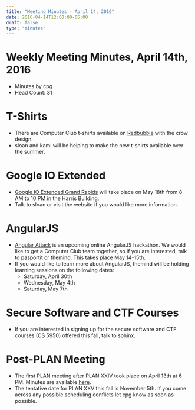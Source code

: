 ```yaml
---
title: "Meeting Minutes - April 14, 2016"
date: 2016-04-14T12:00:00-05:00
draft: false
type: "minutes"
---
```


# Weekly Meeting Minutes, April 14th, 2016

- Minutes by cpg
- Head Count: 31

# T-Shirts

- There are Computer Club t-shirts available on [Redbubble](http://www.redbubble.com/people/chrissphinx/collections/515635-computer-club-crow) with the crow design.
- sloan and kami will be helping to make the new t-shirts available over the summer.

# Google IO Extended

- [Google IO Extended Grand Rapids](http://www.ioextendedgr.com/) will take place on May 18th from 8 AM to 10 PM in the Harris Building.
- Talk to sloan or visit the website if you would like more information.

# AngularJS

- [Angular Attack](http://www.angularattack.com) is an upcoming online AngularJS hackathon. We would like to get a Computer Club team together, so if you are interested, talk to pasportit or themind. This takes place May 14-15th.
- If you would like to learn more about AngularJS, themind will be holding learning sessions on the following dates:
  - Saturday, April 30th
  - Wednesday, May 4th
  - Saturday, May 7th

# Secure Software and CTF Courses

- If you are interested in signing up for the secure software and CTF courses (CS 5950) offered this fall, talk to sphinx.

# Post-PLAN Meeting

- The first PLAN meeting after PLAN XXIV took place on April 13th at 6 PM. Minutes are available [here](https://github.com/ccowmu/minutes/blob/master/plan/20160413.md).
- The tentative date for PLAN XXV this fall is November 5th. If you come across any possible scheduling conflicts let cpg know as soon as possible.
